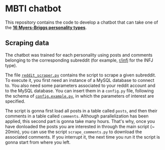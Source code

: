 
# __MBTI chatbot__

This repository contains the code to develop a chatbot that can take one of the [__16 Myers-Briggs personality types__](https://www.16personalities.com/personality-types).

## __Scraping data__

The chatbot was trained for each personality using posts and comments belonging to the corresponding subreddit (for example, [r/infj](https://www.reddit.com/r/infj/) for the INFJ type). 

The file [`reddit_scraper.py`](https://github.com/aleceress/mbti_chatbot/blob/master/subreddit_scraper.py) contains the script to scrape a given subreddit.
To execute it, you first need an instance of a MySQL database to connect to.
You also need some parameters associated to your reddit account and to the MySQL database. You can insert them in a `config.py` file, following the schema of [`config.example.py`](https://github.com/aleceress/mbti_chatbot/blob/master/config.example.py), in which the parameters of interest are specified.

The script is gonna first load all posts in a table called `posts`, and then their comments in a table called `comments`. Although parallelization has been applied, this second part is gonna take many hours. That's why, once you have donloaded the posts you are interested in through the main script (~ 20min), you can use the script `scrape_comments.py` to download the associated comments. If you interrupt it, the next time you run it the script is gonna start from where you left.